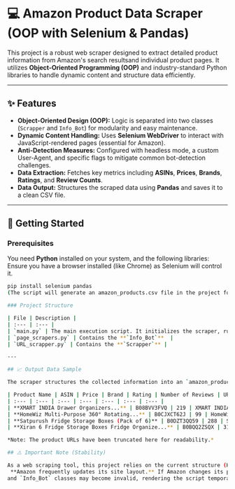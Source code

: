 # 💻 Amazon Product Data Scraper (OOP with Selenium & Pandas)

This project is a robust web scraper designed to extract detailed product information from Amazon's
search resultsand individual product pages. It utilizes **Object-Oriented Programming (OOP)** and industry-standard 
Python libraries to handle dynamic content and structure data efficiently.

---

## ✨ Features

* **Object-Oriented Design (OOP):** Logic is separated into two classes (`Scrapper` and `Info_Bot`) for modularity and easy maintenance.
* **Dynamic Content Handling:** Uses **Selenium WebDriver** to interact with JavaScript-rendered pages (essential for Amazon).
* **Anti-Detection Measures:** Configured with headless mode, a custom User-Agent, and specific flags to mitigate common bot-detection challenges.
* **Data Extraction:** Fetches key metrics including **ASINs**, **Prices**, **Brands**, **Ratings**, and **Review Counts**.
* **Data Output:** Structures the scraped data using **Pandas** and saves it to a clean CSV file.

---

## 🚀 Getting Started

### Prerequisites

You need **Python** installed on your system, and the following libraries:
Ensure you have a browser installed (like Chrome) as Selenium will control it.
```bash
pip install selenium pandas
(The script will generate an amazon_products.csv file in the project folder.)

### Project Structure

| File | Description |
| :--- | :--- |
| `main.py` | The main execution script. It initializes the scraper, runs the workflow, and uses Pandas to process and save the final data. |
| `page_scrapers.py` | Contains the **`Info_Bot`**  |
| `URL_scrapper.py` | Contains the **`Scrapper`** |

---

## 📈 Output Data Sample

The scraper structures the collected information into an `amazon_products.csv` file. A sample of the output data is shown below:

| Product Name | ASIN | Price | Brand | Rating | Number of Reviews | URL |
| :--- | :--- | :--- | :--- | :--- | :--- | :--- |
| **XMART INDIA Drawer Organizers...** | B08BVV3FVQ | 219 | XMART INDIA | 4.2 | 1,834 ratings | https://www.amazon.in/XMART-INDIA... |
| **HomeWiz Multi-Purpose 360° Rotating...** | B0CJXCT62J | 99 | HomeWiz | 4.8 | 222 ratings | https://www.amazon.in/HomeWiz-Multi-Purpose... |
| **Satpurush Fridge Storage Boxes (Pack of 6)** | B0DZT3QQ59 | 288 | Satpurush | 4.3 | 1,779 ratings | https://www.amazon.in/Satpurush-Refrigerator... |
| **Xiran 6 Fridge Storage Boxes Fridge Organize...** | B0BQQ2ZSQX | 319 | Xiran | 4.2 | 3,892 ratings | https://www.amazon.in/Xiran-Fridge-Organizer... |

*Note: The product URLs have been truncated here for readability.*

## ⚠️ Important Note (Stability)

As a web scraping tool, this project relies on the current structure (HTML/CSS selectors) of the Amazon website.
 **Amazon frequently updates its site layout.** If Amazon changes its page structure, the selectors used in the `Scrapper`
and `Info_Bot` classes may become invalid, rendering the script temporarily useless until the selectors are updated.
